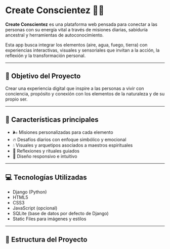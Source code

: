 # Create Conscientez 🌿✨

**Create Conscientez** es una plataforma web pensada para conectar a las personas con su energía vital a través de misiones diarias, sabiduría ancestral y herramientas de autoconocimiento. 

Esta app busca integrar los elementos (aire, agua, fuego, tierra) con experiencias interactivas, visuales y sensoriales que invitan a la acción, la reflexión y la transformación personal.

---

## 🚀 Objetivo del Proyecto

Crear una experiencia digital que inspire a las personas a vivir con conciencia, propósito y conexión con los elementos de la naturaleza y de su propio ser.

---

## 🔮 Características principales

- 🌬️ Misiones personalizadas para cada elemento
- 🔥 Desafíos diarios con enfoque simbólico y emocional
- 💧 Visuales y arquetipos asociados a maestros espirituales
- 🌱 Reflexiones y rituales guiados
- 📲 Diseño responsivo e intuitivo

---

## 💻 Tecnologías Utilizadas

- Django (Python)
- HTML5
- CSS3
- JavaScript (opcional)
- SQLite (base de datos por defecto de Django)
- Static Files para imágenes y estilos

---

## 📂 Estructura del Proyecto

